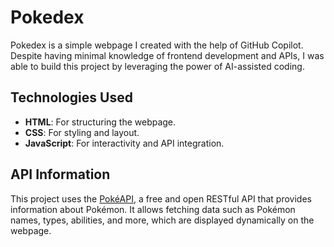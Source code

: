 # Pokedex
Pokedex is a simple webpage I created with the help of GitHub Copilot. Despite having minimal knowledge of frontend development and APIs, I was able to build this project by leveraging the power of AI-assisted coding.

## Technologies Used
- **HTML**: For structuring the webpage.
- **CSS**: For styling and layout.
- **JavaScript**: For interactivity and API integration.

## API Information
This project uses the [PokéAPI](https://pokeapi.co/), a free and open RESTful API that provides information about Pokémon. It allows fetching data such as Pokémon names, types, abilities, and more, which are displayed dynamically on the webpage.